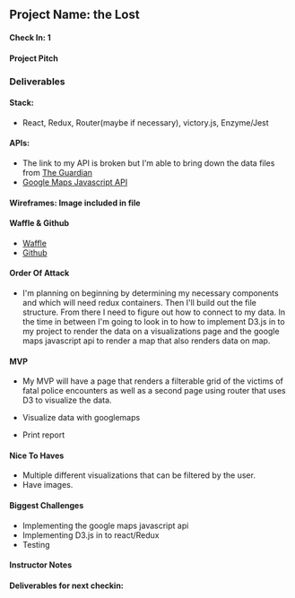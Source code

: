 ## Project Name:  the Lost

#### Check In: 1  

#### Project Pitch  

### Deliverables  

#### Stack:
- React, Redux, Router(maybe if necessary), victory.js, Enzyme/Jest

#### APIs:
- The link to my API is broken but I'm able to bring down the data files from [The Guardian](https://www.theguardian.com/us-news/ng-interactive/2015/jun/01/about-the-counted)
- [Google Maps Javascript API](https://developers.google.com/maps/documentation/javascript/)

#### Wireframes: Image included in file

#### Waffle & Github
- [Waffle](https://waffle.io/tlgreg86/theLost)
- [Github](https://github.com/tlgreg86/theLost)

#### Order Of Attack

- I'm planning on beginning by determining my necessary components and which will need redux containers. Then I'll build out the file structure. From there I need to figure out how to connect to my data. In the time in between I'm going to look in to how to implement D3.js in to my project to render the data on a visualizations page and the google maps javascript api to render a map that also renders data on map.

#### MVP

- My MVP will have a page that renders a filterable grid of the victims of fatal police encounters as well as a second page using router that uses D3 to visualize the data.

- Visualize data with googlemaps 

- Print report

#### Nice To Haves

- Multiple different visualizations that can be filtered by the user.
- Have images.

#### Biggest Challenges

- Implementing the google maps javascript api
- Implementing D3.js in to react/Redux
- Testing

#### Instructor Notes

#### Deliverables for next checkin:
